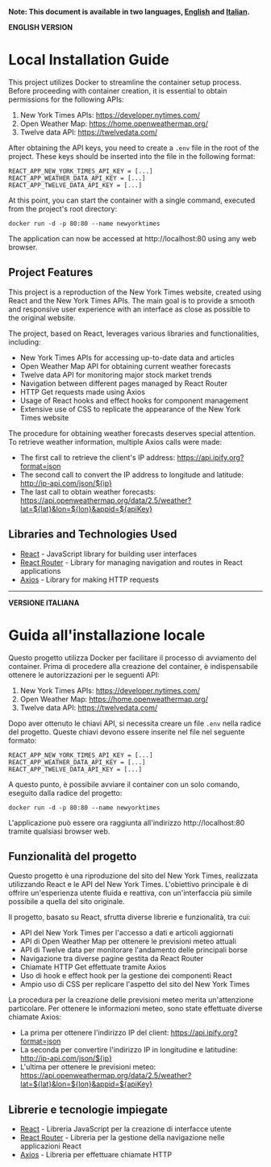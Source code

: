 **Note: This document is available in two languages, <a href="#english">English</a> and <a href="#italian">Italian</a>.**

<a id="english"></a>
**ENGLISH VERSION**

# Local Installation Guide

This project utilizes Docker to streamline the container setup process. Before proceeding with container creation, it is essential to obtain permissions for the following APIs:

1. New York Times APIs: https://developer.nytimes.com/
2. Open Weather Map: https://home.openweathermap.org/
3. Twelve data API: https://twelvedata.com/

After obtaining the API keys, you need to create a `.env` file in the root of the project. These keys should be inserted into the file in the following format:

```
REACT_APP_NEW_YORK_TIMES_API_KEY = [...]
REACT_APP_WEATHER_DATA_API_KEY = [...]
REACT_APP_TWELVE_DATA_API_KEY = [...]
```

At this point, you can start the container with a single command, executed from the project's root directory:

```
docker run -d -p 80:80 --name newyorktimes
```

The application can now be accessed at http://localhost:80 using any web browser.

## Project Features

This project is a reproduction of the New York Times website, created using React and the New York Times APIs. The main goal is to provide a smooth and responsive user experience with an interface as close as possible to the original website.

The project, based on React, leverages various libraries and functionalities, including:

- New York Times APIs for accessing up-to-date data and articles
- Open Weather Map API for obtaining current weather forecasts
- Twelve data API for monitoring major stock market trends
- Navigation between different pages managed by React Router
- HTTP Get requests made using Axios
- Usage of React hooks and effect hooks for component management
- Extensive use of CSS to replicate the appearance of the New York Times website

The procedure for obtaining weather forecasts deserves special attention. To retrieve weather information, multiple Axios calls were made:

- The first call to retrieve the client's IP address: https://api.ipify.org?format=json
- The second call to convert the IP address to longitude and latitude: http://ip-api.com/json/${ip}
- The last call to obtain weather forecasts: https://api.openweathermap.org/data/2.5/weather?lat=${lat}&lon=${lon}&appid=${apiKey}

## Libraries and Technologies Used

- [React](https://reactjs.org/) - JavaScript library for building user interfaces
- [React Router](https://reactrouter.com/) - Library for managing navigation and routes in React applications
- [Axios](https://github.com/axios/axios) - Library for making HTTP requests

---

<a id="italian"></a>
**VERSIONE ITALIANA**

# Guida all'installazione locale

Questo progetto utilizza Docker per facilitare il processo di avviamento del container. Prima di procedere alla creazione del container, è indispensabile ottenere le autorizzazioni per le seguenti API:

1. New York Times APIs: https://developer.nytimes.com/
2. Open Weather Map: https://home.openweathermap.org/
3. Twelve data API: https://twelvedata.com/

Dopo aver ottenuto le chiavi API, si necessita creare un file `.env` nella radice del progetto. Queste chiavi devono essere inserite nel file nel seguente formato:

```
REACT_APP_NEW_YORK_TIMES_API_KEY = [...]
REACT_APP_WEATHER_DATA_API_KEY = [...]
REACT_APP_TWELVE_DATA_API_KEY = [...]
```

A questo punto, è possibile avviare il container con un solo comando, eseguito dalla radice del progetto:

```
docker run -d -p 80:80 --name newyorktimes
```

L'applicazione può essere ora raggiunta all'indirizzo http://localhost:80 tramite qualsiasi browser web.

## Funzionalità del progetto

Questo progetto è una riproduzione del sito del New York Times, realizzata utilizzando React e le API del New York Times. L'obiettivo principale è di offrire un'esperienza utente fluida e reattiva, con un'interfaccia più simile possibile a quella del sito originale.

Il progetto, basato su React, sfrutta diverse librerie e funzionalità, tra cui:

- API del New York Times per l'accesso a dati e articoli aggiornati
- API di Open Weather Map per ottenere le previsioni meteo attuali
- API di Twelve data per monitorare l'andamento delle principali borse
- Navigazione tra diverse pagine gestita da React Router
- Chiamate HTTP Get effettuate tramite Axios
- Uso di hook e effect hook per la gestione dei componenti React
- Ampio uso di CSS per replicare l'aspetto del sito del New York Times

La procedura per la creazione delle previsioni meteo merita un'attenzione particolare. Per ottenere le informazioni meteo, sono state effettuate diverse chiamate Axios:

- La prima per ottenere l'indirizzo IP del client: https://api.ipify.org?format=json
- La seconda per convertire l'indirizzo IP in longitudine e latitudine: http://ip-api.com/json/${ip}
- L'ultima per ottenere le previsioni meteo: https://api.openweathermap.org/data/2.5/weather?lat=${lat}&lon=${lon}&appid=${apiKey}

## Librerie e tecnologie impiegate

- [React](https://reactjs.org/) - Libreria JavaScript per la creazione di interfacce utente
- [React Router](https://reactrouter.com/) - Libreria per la gestione della navigazione nelle applicazioni React
- [Axios](https://github.com/axios/axios) - Libreria per effettuare chiamate HTTP
